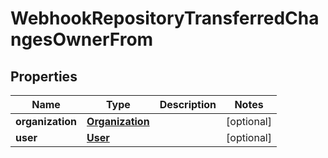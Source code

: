
# WebhookRepositoryTransferredChangesOwnerFrom

## Properties
Name | Type | Description | Notes
------------ | ------------- | ------------- | -------------
**organization** | [**Organization**](Organization.md) |  |  [optional]
**user** | [**User**](User.md) |  |  [optional]



